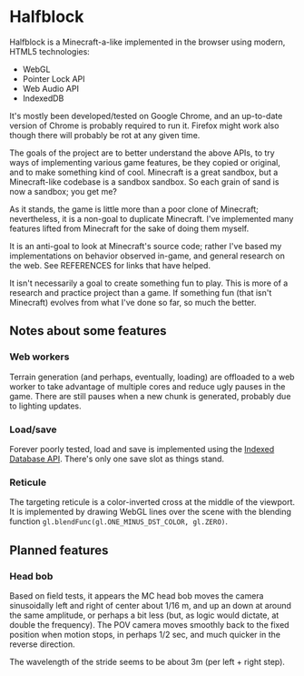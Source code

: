 Halfblock
=========

Halfblock is a Minecraft-a-like implemented in the browser using
modern, HTML5 technologies: 

- WebGL
- Pointer Lock API
- Web Audio API
- IndexedDB

It's mostly been developed/tested on Google Chrome, and an up-to-date
version of Chrome is probably required to run it. Firefox might work
also though there will probably be rot at any given time.

The goals of the project are to better understand the above APIs, to
try ways of implementing various game features, be they copied or
original, and to make something kind of cool. Minecraft is a great
sandbox, but a Minecraft-like codebase is a sandbox sandbox. So each
grain of sand is now a sandbox; you get me?

As it stands, the game is little more than a poor clone of Minecraft;
nevertheless, it is a non-goal to duplicate Minecraft. I've implemented
many features lifted from Minecraft for the sake of doing them myself.

It is an anti-goal to look at Minecraft's source code; rather I've
based my implementations on behavior observed in-game, and general
research on the web. See REFERENCES for links that have helped.

It isn't necessarily a goal to create something fun to play. This is
more of a research and practice project than a game. If something fun
(that isn't Minecraft) evolves from what I've done so far, so much the
better.


Notes about some features
-------------------------

### Web workers

Terrain generation (and perhaps, eventually, loading) are offloaded to
a web worker to take advantage of multiple cores and reduce ugly
pauses in the game. There are still pauses when a new chunk is
generated, probably due to lighting updates.

### Load/save

Forever poorly tested, load and save is implemented using the
[Indexed Database API](http://www.w3.org/TR/IndexedDB). There's only
one save slot as things stand.

### Reticule

The targeting reticule is a color-inverted cross at the middle of the
viewport. It is implemented by drawing WebGL lines over the scene with
the blending function `gl.blendFunc(gl.ONE_MINUS_DST_COLOR, gl.ZERO)`.


Planned features
----------------

### Head bob

Based on field tests, it appears the MC head bob moves the camera
sinusoidally left and right of center about 1/16 m, and up an down at
around the same amplitude, or perhaps a bit less (but, as logic would
dictate, at double the frequency). The POV camera moves smoothly back
to the fixed position when motion stops, in perhaps 1/2 sec, and much
quicker in the reverse direction.

The wavelength of the stride seems to be about 3m (per left + right
step).
